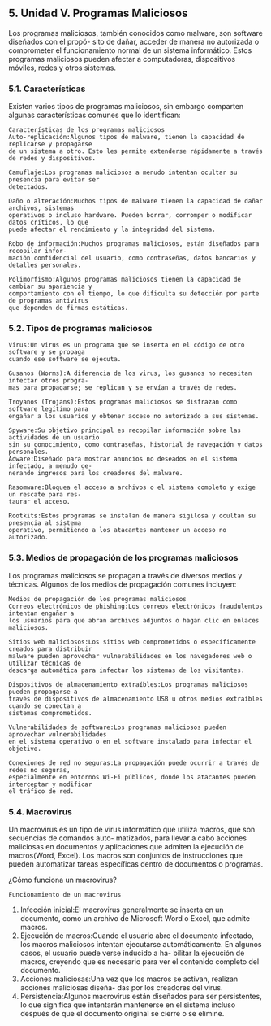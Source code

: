 ## 5. Unidad V. Programas Maliciosos

Los programas maliciosos, también conocidos como malware, son software diseñados con el propó-
sito de dañar, acceder de manera no autorizada o comprometer el funcionamiento normal de un sistema
informático. Estos programas maliciosos pueden afectar a computadoras, dispositivos móviles, redes y otros
sistemas.

### 5.1. Características

Existen varios tipos de programas maliciosos, sin embargo comparten algunas características comunes
que lo identifican:

```
Características de los programas maliciosos
Auto-replicación:Algunos tipos de malware, tienen la capacidad de replicarse y propagarse
de un sistema a otro. Esto les permite extenderse rápidamente a través de redes y dispositivos.
```
```
Camuflaje:Los programas maliciosos a menudo intentan ocultar su presencia para evitar ser
detectados.
```
```
Daño o alteración:Muchos tipos de malware tienen la capacidad de dañar archivos, sistemas
operativos o incluso hardware. Pueden borrar, corromper o modificar datos críticos, lo que
puede afectar el rendimiento y la integridad del sistema.
```
```
Robo de información:Muchos programas maliciosos, están diseñados para recopilar infor-
mación confidencial del usuario, como contraseñas, datos bancarios y detalles personales.
```
```
Polimorfismo:Algunos programas maliciosos tienen la capacidad de cambiar su apariencia y
comportamiento con el tiempo, lo que dificulta su detección por parte de programas antivirus
que dependen de firmas estáticas.
```


### 5.2. Tipos de programas maliciosos

```
Virus:Un virus es un programa que se inserta en el código de otro software y se propaga
cuando ese software se ejecuta.
```
```
Gusanos (Worms):A diferencia de los virus, los gusanos no necesitan infectar otros progra-
mas para propagarse; se replican y se envían a través de redes.
```
```
Troyanos (Trojans):Estos programas maliciosos se disfrazan como software legítimo para
engañar a los usuarios y obtener acceso no autorizado a sus sistemas.
```
```
Spyware:Su objetivo principal es recopilar información sobre las actividades de un usuario
sin su conocimiento, como contraseñas, historial de navegación y datos personales.
Adware:Diseñado para mostrar anuncios no deseados en el sistema infectado, a menudo ge-
nerando ingresos para los creadores del malware.
```
```
Rasomware:Bloquea el acceso a archivos o el sistema completo y exige un rescate para res-
taurar el acceso.
```
```
Rootkits:Estos programas se instalan de manera sigilosa y ocultan su presencia al sistema
operativo, permitiendo a los atacantes mantener un acceso no autorizado.
```
### 5.3. Medios de propagación de los programas maliciosos

Los programas maliciosos se propagan a través de diversos medios y técnicas. Algunos de los medios de
propagación comunes incluyen:

```
Medios de propagación de los programas maliciosos
Correos electrónicos de phishing:Los correos electrónicos fraudulentos intentan engañar a
los usuarios para que abran archivos adjuntos o hagan clic en enlaces maliciosos.
```
```
Sitios web maliciosos:Los sitios web comprometidos o específicamente creados para distribuir
malware pueden aprovechar vulnerabilidades en los navegadores web o utilizar técnicas de
descarga automática para infectar los sistemas de los visitantes.
```
```
Dispositivos de almacenamiento extraíbles:Los programas maliciosos pueden propagarse a
través de dispositivos de almacenamiento USB u otros medios extraíbles cuando se conectan a
sistemas comprometidos.
```
```
Vulnerabilidades de software:Los programas maliciosos pueden aprovechar vulnerabilidades
en el sistema operativo o en el software instalado para infectar el objetivo.
```
```
Conexiones de red no seguras:La propagación puede ocurrir a través de redes no seguras,
especialmente en entornos Wi-Fi públicos, donde los atacantes pueden interceptar y modificar
el tráfico de red.
```


### 5.4. Macrovirus

Un macrovirus es un tipo de virus informático que utiliza macros, que son secuencias de comandos auto-
matizados, para llevar a cabo acciones maliciosas en documentos y aplicaciones que admiten la ejecución de
macros(Word, Excel). Los macros son conjuntos de instrucciones que pueden automatizar tareas específicas
dentro de documentos o programas.

¿Cómo funciona un macrovirus?

```
Funcionamiento de un macrovirus
```
1. Infección inicial:El macrovirus generalmente se inserta en un documento, como un archivo
    de Microsoft Word o Excel, que admite macros.
2. Ejecución de macros:Cuando el usuario abre el documento infectado, los macros maliciosos
    intentan ejecutarse automáticamente. En algunos casos, el usuario puede verse inducido a ha-
    bilitar la ejecución de macros, creyendo que es necesario para ver el contenido completo del
    documento.
3. Acciones maliciosas:Una vez que los macros se activan, realizan acciones maliciosas diseña-
    das por los creadores del virus.
4. Persistencia:Algunos macrovirus están diseñados para ser persistentes, lo que significa que
    intentarán mantenerse en el sistema incluso después de que el documento original se cierre o
    se elimine.

